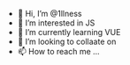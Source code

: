 - 👋 Hi, I’m @1llness
- 👀 I’m interested in JS
- 🌱 I’m currently learning VUE
- 💞️ I’m looking to collaate on 
- 📫 How to reach me ...

<!---
1llness/1llness is a ✨ special ✨ repository because its `README.md` (this file) appears on your GitHub profile.
You can click the Preview link to take a look at your changes.
--->
